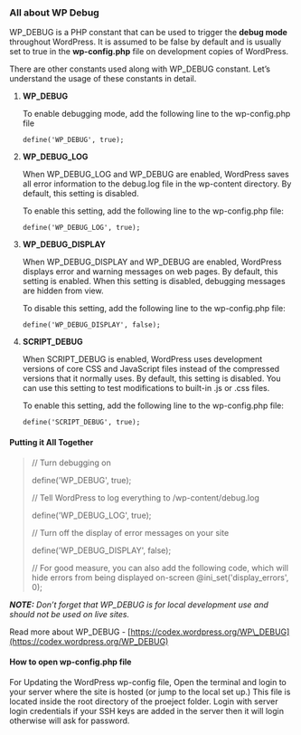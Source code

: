 ### All about WP Debug

WP\_DEBUG is a PHP constant that can be used to trigger the **debug mode** throughout WordPress. It is assumed to be false by default and is usually set to true in the **wp-config.php** file on development copies of WordPress.

There are other constants used along with WP\_DEBUG constant. Let’s understand the usage of these constants in detail.

1. **WP\_DEBUG**

   To enable debugging mode, add the following line to the wp-config.php file

   `define('WP_DEBUG', true);`

2. **WP\_DEBUG\_LOG**

   When WP\_DEBUG\_LOG and WP\_DEBUG are enabled, WordPress saves all error information to the debug.log file in the wp-content directory. By default, this setting is disabled.

   To enable this setting, add the following line to the wp-config.php file:

   `define('WP_DEBUG_LOG', true);`

3. **WP\_DEBUG\_DISPLAY**

   When WP\_DEBUG\_DISPLAY and WP\_DEBUG are enabled, WordPress displays error and warning messages on web pages. By default, this setting is enabled. When this setting is disabled, debugging messages are hidden from view.

   To disable this setting, add the following line to the wp-config.php file:

   `define('WP_DEBUG_DISPLAY', false);`

4. **SCRIPT\_DEBUG**

   When SCRIPT\_DEBUG is enabled, WordPress uses development versions of core CSS and JavaScript files instead of the compressed versions that it normally uses. By default, this setting is disabled. You can use this setting to test modifications to built-in .js or .css files.

   To enable this setting, add the following line to the wp-config.php file:

   `define('SCRIPT_DEBUG', true);`

#### **Putting it All Together**

> // Turn debugging on 
>
> define\('WP\_DEBUG', true\); 
>
> // Tell WordPress to log everything to /wp-content/debug.log 
>
> define\('WP\_DEBUG\_LOG', true\); 
>
> // Turn off the display of error messages on your site 
>
> define\('WP\_DEBUG\_DISPLAY', false\); 
>
> // For good measure, you can also add the following code, which will hide errors from being displayed on-screen @ini\_set\('display\_errors', 0\);



_**NOTE:** Don’t forget that WP\_DEBUG is for local development use and should not be used on live sites._

Read more about WP\_DEBUG - [https://codex.wordpress.org/WP\_DEBUG](https://codex.wordpress.org/WP_DEBUG)

#### **How to open wp-config.php file**

For Updating the WordPress wp-config file, Open the terminal and login to your server where the site is hosted (or jump to the local set up.) This file is located inside the root directory of the proeject folder. Login with server login credentials if your SSH keys are added in the server then it will login otherwise will ask for password. 
